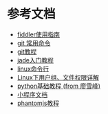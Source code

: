 参考文档
=======

<!-- links -->
+ [fiddler使用指南](./docs/fiddler使用指南.md)
+ [git 常用命令](./docs/git-commands.md)
+ [git教程](./docs/git-teaching.md)
+ [jade入门教程](./docs/jade教程.md)
+ [linux命令行](./docs/linux命令行.md)
+ [Linux下用户组、文件权限详解](./docs/linux文件权限详解.md)
+ [python基础教程 (from 廖雪峰)](./docs/python_note.md)
+ [小程序文档](./docs/wxapp_note.md)
+ [phantomjs教程](./docs/不错的phantomjs教程.md)